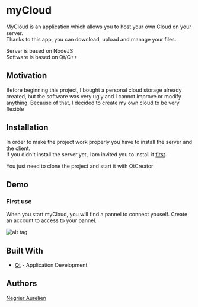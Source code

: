 # myCloud

MyCloud is an application which allows you to host your own Cloud on your server.   
Thanks to this app, you can download, upload and manage your files.

Server is based on NodeJS  
Software is based on Qt/C++

## Motivation

Before beginning this project, I bought a personal cloud storage already created, but the software was very ugly and I cannot improve or modify anything. Because of that, I decided to create my own cloud to be very flexible

## Installation

In order to make the project work properly you have to install the server and the client.  
If you didn't install the server yet, I am invited you to install it [first](https://github.com/negrie-a/myCloud-client).

You just need to clone the project and start it with QtCreator


## Demo


### First use

When you start myCloud, you will find a pannel to connect youself.
Create an account to access to your pannel.

![alt tag](https://github.com/negrie-a/myCloud-client/blob/master/assets/fileLogo.png)

## Built With

* [Qt](https://www.qt.io/developers/) - Application Development

## Authors

[Negrier Aurelien](http://www.aurelien-negrier.me/) 
